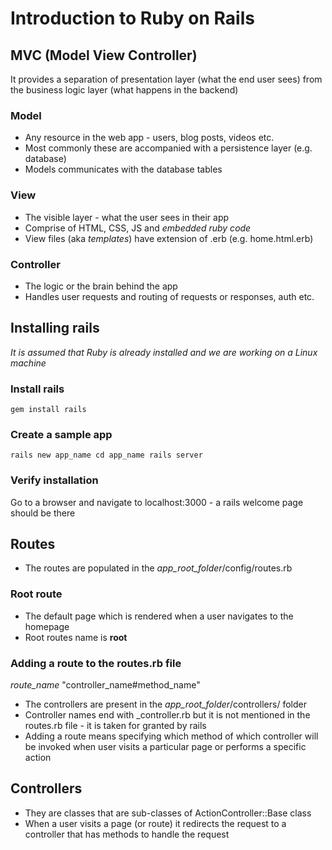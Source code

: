 # Introduction to Ruby on Rails

## MVC (Model View Controller)
It provides a separation of presentation layer (what the end user sees) from 
the business logic layer (what happens in the backend)

### Model
- Any resource in the web app - users, blog posts, videos etc.
- Most commonly these are accompanied with a persistence layer (e.g. database)
- Models communicates with the database tables

### View
- The visible layer - what the user sees in their app
- Comprise of HTML, CSS, JS and *embedded ruby code*
- View files (aka *templates*) have extension of .erb (e.g. home.html.erb)

### Controller
- The logic or the brain behind the app
- Handles user requests and routing of requests or responses, auth etc.

## Installing rails
*It is assumed that Ruby is already installed and we are working on a 
Linux machine*

### Install rails
`gem install rails`

### Create a sample app
`
rails new app_name
cd app_name
rails server
`
### Verify installation
Go to a browser and navigate to localhost:3000 - a rails welcome page should
be there

## Routes
- The routes are populated in the *app_root_folder*/config/routes.rb

### Root route
- The default page which is rendered when a user navigates to the homepage
- Root routes name is **root**

### Adding a route to the routes.rb file
*route_name* "controller\_name#method\_name"

- The controllers are present in the *app_root_folder*/controllers/ folder 
- Controller names end with \_controller.rb but it is not mentioned in the 
routes.rb file - it is taken for granted by rails
- Adding a route means specifying which method of which controller will be 
invoked when user visits a particular page or performs a specific action

## Controllers
- They are classes that are sub-classes of ActionController::Base class
- When a user visits a page (or route) it redirects the request to a controller
that has methods to handle the request

